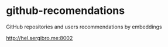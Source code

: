 # github-recomendations
GitHub repositories and users recommendations by embeddings

http://hel.sergibro.me:8002
